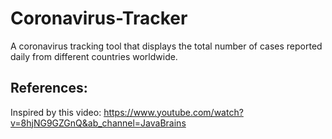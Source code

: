 # Coronavirus-Tracker
A coronavirus tracking tool that displays the total number of cases reported daily from different countries worldwide.

## References:
Inspired by this video: https://www.youtube.com/watch?v=8hjNG9GZGnQ&ab_channel=JavaBrains
